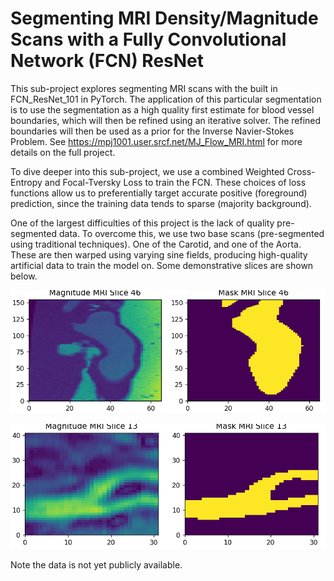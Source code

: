 # Segmenting MRI Density/Magnitude Scans with a Fully Convolutional Network (FCN) ResNet

This sub-project explores segmenting MRI scans with the built in FCN_ResNet_101 in PyTorch.
The application of this particular segmentation is to use the segmentation as a high
quality first estimate for blood vessel boundaries, which will then be refined using
an iterative solver. The refined boundaries will then be used as a prior for the Inverse
Navier-Stokes Problem. See https://mpj1001.user.srcf.net/MJ_Flow_MRI.html for more details
on the full project.

To dive deeper into this sub-project, we use a combined Weighted Cross-Entropy and Focal-Tversky Loss
to train the FCN. These choices of loss functions allow us to preferentially target accurate
positive (foreground) prediction, since the training data tends to sparse (majority background).

One of the largest difficulties of this project is the lack of quality pre-segmented data.
To overcome this, we use two base scans (pre-segmented using traditional techniques).
One of the Carotid, and one of the Aorta. These are then warped using varying sine fields,
producing high-quality artificial data to train the model on. Some demonstrative slices are
shown below.

![Aorta](images/aorta.png)

![Carotid](images/carotid.png)

Note the data is not yet publicly available.